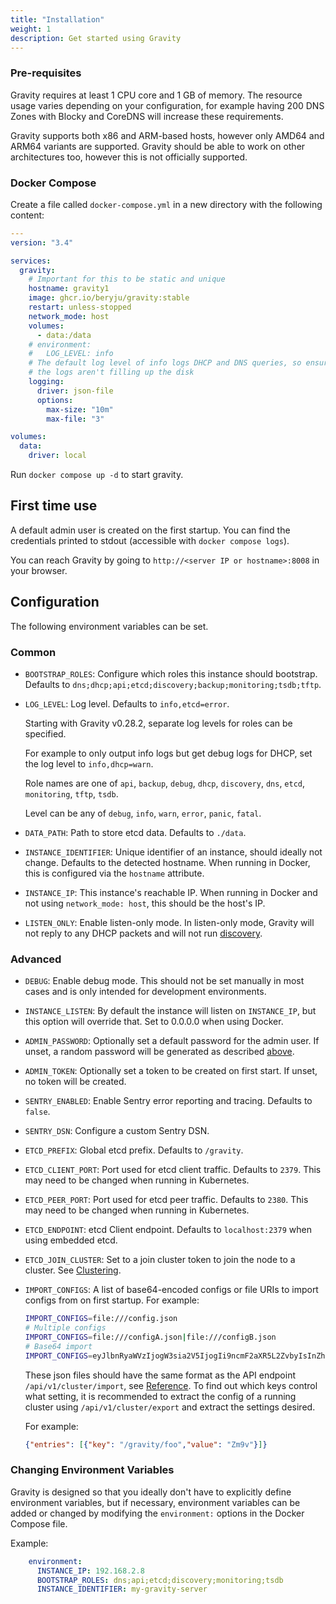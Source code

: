 ```yaml
---
title: "Installation"
weight: 1
description: Get started using Gravity
---
```


### Pre-requisites

Gravity requires at least 1 CPU core and 1 GB of memory. The resource usage varies depending on your configuration, for example having 200 DNS Zones with Blocky and CoreDNS will increase these requirements.

Gravity supports both x86 and ARM-based hosts, however only AMD64 and ARM64 variants are supported. Gravity should be able to work on other architectures too, however this is not officially supported.

### Docker Compose

Create a file called `docker-compose.yml` in a new directory with the following content:

```yaml
---
version: "3.4"

services:
  gravity:
    # Important for this to be static and unique
    hostname: gravity1
    image: ghcr.io/beryju/gravity:stable
    restart: unless-stopped
    network_mode: host
    volumes:
      - data:/data
    # environment:
    #   LOG_LEVEL: info
    # The default log level of info logs DHCP and DNS queries, so ensure
    # the logs aren't filling up the disk
    logging:
      driver: json-file
      options:
        max-size: "10m"
        max-file: "3"

volumes:
  data:
    driver: local
```

Run `docker compose up -d` to start gravity.

## First time use

A default admin user is created on the first startup. You can find the credentials printed to stdout (accessible with `docker compose logs`).

You can reach Gravity by going to `http://<server IP or hostname>:8008` in your browser.

## Configuration

The following environment variables can be set.

### Common

- `BOOTSTRAP_ROLES`: Configure which roles this instance should bootstrap. Defaults to `dns;dhcp;api;etcd;discovery;backup;monitoring;tsdb;tftp`.
- `LOG_LEVEL`: Log level. Defaults to `info,etcd=error`.

  Starting with Gravity v0.28.2, separate log levels for roles can be specified.

  For example to only output info logs but get debug logs for DHCP, set the log level to `info,dhcp=warn`.

  Role names are one of `api`, `backup`, `debug`, `dhcp`, `discovery`, `dns`, `etcd`, `monitoring`, `tftp`, `tsdb`.

  Level can be any of `debug`, `info`, `warn`, `error`, `panic`, `fatal`.

- `DATA_PATH`: Path to store etcd data. Defaults to `./data`.
- `INSTANCE_IDENTIFIER`: Unique identifier of an instance, should ideally not change. Defaults to the detected hostname. When running in Docker, this is configured via the `hostname` attribute.
- `INSTANCE_IP`: This instance's reachable IP. When running in Docker and not using `network_mode: host`, this should be the host's IP.
- `LISTEN_ONLY`: Enable listen-only mode. In listen-only mode, Gravity will not reply to any DHCP packets and will not run [discovery](../discovery).

### Advanced

- `DEBUG`: Enable debug mode. This should not be set manually in most cases and is only intended for development environments.
- `INSTANCE_LISTEN`: By default the instance will listen on `INSTANCE_IP`, but this option will override that. Set to 0.0.0.0 when using Docker.
- `ADMIN_PASSWORD`: Optionally set a default password for the admin user. If unset, a random password will be generated as described [above](#first-time-use).
- `ADMIN_TOKEN`: Optionally set a token to be created on first start. If unset, no token will be created.
- `SENTRY_ENABLED`: Enable Sentry error reporting and tracing. Defaults to `false`.
- `SENTRY_DSN`: Configure a custom Sentry DSN.
- `ETCD_PREFIX`: Global etcd prefix. Defaults to `/gravity`.
- `ETCD_CLIENT_PORT`: Port used for etcd client traffic. Defaults to `2379`. This may need to be changed when running in Kubernetes.
- `ETCD_PEER_PORT`: Port used for etcd peer traffic. Defaults to `2380`. This may need to be changed when running in Kubernetes.
- `ETCD_ENDPOINT`: etcd Client endpoint. Defaults to `localhost:2379` when using embedded etcd.
- `ETCD_JOIN_CLUSTER`: Set to a join cluster token to join the node to a cluster. See [Clustering](./cluster).
- `IMPORT_CONFIGS`: A list of base64-encoded configs or file URIs to import configs from on first startup. For example:

    ```bash
    IMPORT_CONFIGS=file:///config.json
    # Multiple configs
    IMPORT_CONFIGS=file:///configA.json|file:///configB.json
    # Base64 import
    IMPORT_CONFIGS=eyJlbnRyaWVzIjogW3sia2V5IjogIi9ncmF2aXR5L2ZvbyIsInZhbHVlIjogIlptOXYifV19
    ```

    These json files should have the same format as the API endpoint `/api/v1/cluster/import`, see [Reference](../api/reference.md). To find out which keys control what setting, it is recommended to extract the config of a running cluster using `/api/v1/cluster/export` and extract the settings desired.

    For example:

    ```json
    {"entries": [{"key": "/gravity/foo","value": "Zm9v"}]}
    ```

### Changing Environment Variables

Gravity is designed so that you ideally don't have to explicitly define environment variables, but if necessary, environment variables can be added or changed by modifying the `environment:` options in the Docker Compose file.

Example:
```yaml
    environment:
      INSTANCE_IP: 192.168.2.8
      BOOTSTRAP_ROLES: dns;api;etcd;discovery;monitoring;tsdb
      INSTANCE_IDENTIFIER: my-gravity-server
```
